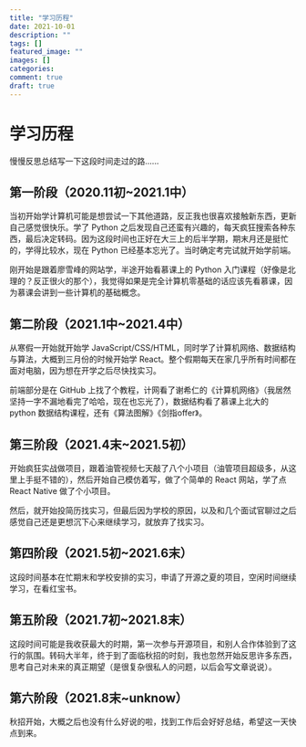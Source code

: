 ```yaml
---
title: "学习历程"
date: 2021-10-01
description: ""
tags: []
featured_image: ""
images: []
categories:
comment: true
draft: true
---
```


# 学习历程

慢慢反思总结写一下这段时间走过的路......

## 第一阶段（2020.11初~2021.1中）

当初开始学计算机可能是想尝试一下其他道路，反正我也很喜欢接触新东西，更新自己感觉很快乐。学了 Python 之后发现自己还蛮有兴趣的，每天疯狂搜索各种东西，最后决定转码。因为这段时间也正好在大三上的后半学期，期末月还是挺忙的，学得比较水，现在 Python 已经基本忘光了。当时确定考完试就开始学前端。

刚开始是跟着廖雪峰的网站学，半途开始看慕课上的 Python 入门课程（好像是北理的？反正很火的那个），我觉得如果是完全计算机零基础的话应该先看慕课，因为慕课会讲到一些计算机的基础概念。

## 第二阶段（2021.1中~2021.4中）

从寒假一开始就开始学 JavaScript/CSS/HTML，同时学了计算机网络、数据结构与算法，大概到三月份的时候开始学 React。整个假期每天在家几乎所有时间都在面对电脑，因为想在开学之后尽快找实习。

前端部分是在 GitHub 上找了个教程，计网看了谢希仁的《计算机网络》（我居然坚持一字不漏地看完了哈哈，现在也忘光了），数据结构看了慕课上北大的 python 数据结构课程，还有《算法图解》《剑指offer》。

## 第三阶段（2021.4末~2021.5初）

开始疯狂实战做项目，跟着油管视频七天敲了八个小项目（油管项目超级多，从这里上手挺不错的），然后开始自己模仿着写，做了个简单的 React 网站，学了点 React Native 做了个小项目。

然后，就开始投简历找实习，但最后因为学校的原因，以及和几个面试官聊过之后感觉自己还是更想沉下心来继续学习，就放弃了找实习。

## 第四阶段（2021.5初~2021.6末）

这段时间基本在忙期末和学校安排的实习，申请了开源之夏的项目，空闲时间继续学习，在看红宝书。

## 第五阶段（2021.7初~2021.8末）

这段时间可能是我收获最大的时期，第一次参与开源项目，和别人合作体验到了这行的氛围。转码大半年，终于到了面临秋招的时刻，我也忽然开始反思许多东西，思考自己对未来的真正期望（是很复杂很私人的问题，以后会写文章说说）。

## 第六阶段（2021.8末~unknow）

秋招开始，大概之后也没有什么好说的啦，找到工作后会好好总结，希望这一天快点到来。